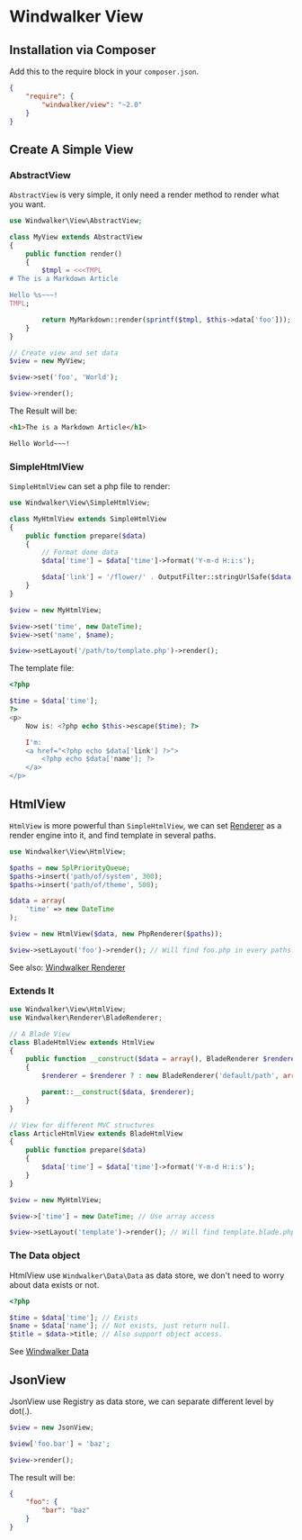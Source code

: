 # Windwalker View

## Installation via Composer

Add this to the require block in your `composer.json`.

``` json
{
    "require": {
        "windwalker/view": "~2.0"
    }
}
```

## Create A Simple View

### AbstractView

`AbstractView` is very simple, it only need a render method to render what you want.

``` php
use Windwalker\View\AbstractView;

class MyView extends AbstractView
{
    public function render()
    {
        $tmpl = <<<TMPL
# The is a Markdown Article

Hello %s~~~!
TMPL;

        return MyMarkdown::render(sprintf($tmpl, $this->data['foo']));
    }
}

// Create view and set data
$view = new MyView;

$view->set('foo', 'World');

$view->render();
```

The Result will be:

``` html
<h1>The is a Markdown Article</h1>

Hello World~~~!
```

### SimpleHtmlView

`SimpleHtmlView` can set a php file to render:

``` php
use Windwalker\View\SimpleHtmlView;

class MyHtmlView extends SimpleHtmlView
{
    public function prepare($data)
    {
        // Format dome data
        $data['time'] = $data['time']->format('Y-m-d H:i:s');

        $data['link'] = '/flower/' . OutputFilter::stringUrlSafe($data['name']) . '.html';
    }
}

$view = new MyHtmlView;

$view->set('time', new DateTime);
$view->set('name', $name);

$view->setLayout('/path/to/template.php')->render();
```

The template file:

``` php
<?php

$time = $data['time'];
?>
<p>
    Now is: <?php echo $this->escape($time); ?>

    I'm:
    <a href="<?php echo $data['link'] ?>">
        <?php echo $data['name']; ?>
    </a>
</p>
```

## HtmlView

`HtmlView` is more powerful than `SimpleHtmlView`, we can set [Renderer](https://github.com/ventoviro/windwalker-renderer)
 as a render engine into it, and find template in several paths.

``` php
use Windwalker\View\HtmlView;

$paths = new SplPriorityQueue;
$paths->insert('path/of/system', 300);
$paths->insert('path/of/theme', 500);

$data = array(
    'time' => new DateTime
);

$view = new HtmlView($data, new PhpRenderer($paths));

$view->setLayout('foo')->render(); // Will find foo.php in every paths.
```

See also: [Windwalker Renderer](https://github.com/ventoviro/windwalker-renderer)

### Extends It

``` php
use Windwalker\View\HtmlView;
use Windwalker\Renderer\BladeRenderer;

// A Blade View
class BladeHtmlView extends HtmlView
{
    public function __construct($data = array(), BladeRenderer $renderer = null)
    {
        $renderer = $renderer ? : new BladeRenderer('default/path', array('cache_path' => 'cache/path'))

        parent::__construct($data, $renderer);
    }
}

// View for different MVC structures
class ArticleHtmlView extends BladeHtmlView
{
    public function prepare($data)
    {
        $data['time'] = $data['time']->format('Y-m-d H:i:s');
    }
}

$view = new MyHtmlView;

$view->['time'] = new DateTime; // Use array access

$view->setLayout('template')->render(); // Will find template.blade.php
```

### The Data object

HtmlView use `Windwalker\Data\Data` as data store, we don't need to worry about data exists or not.

``` php
<?php

$time = $data['time']; // Exists
$name = $data['name']; // Not exists, just return null.
$title = $data->title; // Also support object access.
```

See [Windwalker Data](https://github.com/ventoviro/windwalker-data)

## JsonView

JsonView use Registry as data store, we can separate different level by dot(.).

``` php
$view = new JsonView;

$view['foo.bar'] = 'baz';

$view->render();
```

The result will be:

``` json
{
    "foo": {
        "bar": "baz"
    }
}
```

